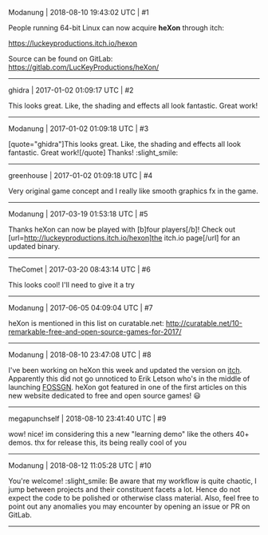 Modanung | 2018-08-10 19:43:02 UTC | #1

People running 64-bit Linux can now acquire **heXon** through itch:

https://luckeyproductions.itch.io/hexon

Source can be found on GitLab:
https://gitlab.com/LucKeyProductions/heXon/

-------------------------

ghidra | 2017-01-02 01:09:17 UTC | #2

This looks great. Like, the shading and effects all look fantastic. Great work!

-------------------------

Modanung | 2017-01-02 01:09:18 UTC | #3

[quote="ghidra"]This looks great. Like, the shading and effects all look fantastic. Great work![/quote]
Thanks! :slight_smile:

-------------------------

greenhouse | 2017-01-02 01:09:18 UTC | #4

Very original game concept and I really like smooth graphics fx in the game.

-------------------------

Modanung | 2017-03-19 01:53:18 UTC | #5

Thanks
heXon can now be played with [b]four players[/b]! Check out [url=http://luckeyproductions.itch.io/hexon]the itch.io page[/url] for an updated binary.

-------------------------

TheComet | 2017-03-20 08:43:14 UTC | #6

This looks cool! I'll need to give it a try

-------------------------

Modanung | 2017-06-05 04:09:04 UTC | #7

heXon is mentioned in this list on curatable.net:
http://curatable.net/10-remarkable-free-and-open-source-games-for-2017/

-------------------------

Modanung | 2018-08-10 23:47:08 UTC | #8

I've been working on heXon this week and updated the version on [itch](https://luckeyproductions.itch.io/hexon/devlog/44113/mirages-and-death-flowers). Apparently this did not go unnoticed to Erik Letson who's in the middle of launching [FOSSGN](https://www.fossgn.com/news/2018/08/hexon-update-out.html). heXon got featured in one of the first articles on this new website dedicated to free and open source games! :smiley:

-------------------------

megapunchself | 2018-08-10 23:41:40 UTC | #9

wow! nice!
im considering this a new "learning demo" like the others 40+ demos.
thx for release this, its being really cool of you

-------------------------

Modanung | 2018-08-12 11:05:28 UTC | #10

You're welcome! :slight_smile:
Be aware that my workflow is quite chaotic, I jump between projects and their constituent facets a lot. Hence do not expect the code to be polished or otherwise class material. Also, feel free to point out any anomalies you may encounter by opening an issue or PR on GitLab.

-------------------------

